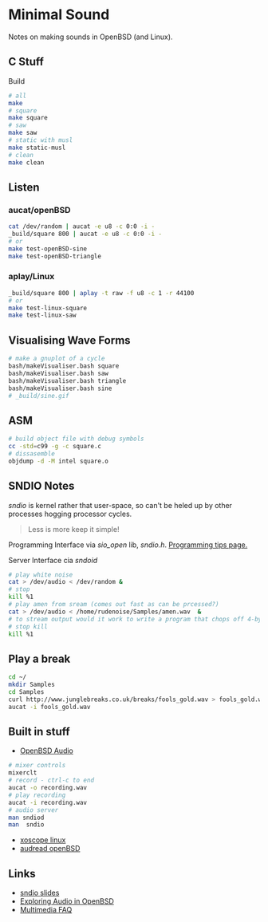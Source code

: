 # Minimal Sound

Notes on making sounds in OpenBSD (and Linux).

## C Stuff

Build
```sh
# all
make
# square
make square
# saw
make saw
# static with musl
make static-musl
# clean
make clean
```

## Listen

### aucat/openBSD

```sh
cat /dev/random | aucat -e u8 -c 0:0 -i -
_build/square 800 | aucat -e u8 -c 0:0 -i -
# or
make test-openBSD-sine
make test-openBSD-triangle
```

### aplay/Linux

```sh
_build/square 800 | aplay -t raw -f u8 -c 1 -r 44100
# or
make test-linux-square
make test-linux-saw
```

## Visualising Wave Forms

```sh
# make a gnuplot of a cycle
bash/makeVisualiser.bash square
bash/makeVisualiser.bash saw
bash/makeVisualiser.bash triangle
bash/makeVisualiser.bash sine
# _build/sine.gif
```

## ASM

```sh
# build object file with debug symbols
cc -std=c99 -g -c square.c
# dissasemble
objdump -d -M intel square.o
```

## SNDIO Notes

_sndio_ is kernel rather that user-space, so can't be heled up by
other processes hogging processor cycles.

> Less is more  keep it simple!

Programming Interface via *sio_open* lib, *sndio.h*.
[Programming tips page.](http://www.sndio.org/tips.html)

Server Interface cia *sndoid*

```sh
# play white noise
cat > /dev/audio < /dev/random &
# stop
kill %1
# play amen from sream (comes out fast as can be prcessed?)
cat > /dev/audio < /home/rudenoise/Samples/amen.wav  &
# to stream output would it work to write a program that chops off 4-bytes/1-word and streams them at 44000khz?
# stop kill
kill %1
```

## Play a break
```sh
cd ~/
mkdir Samples
cd Samples
curl http://www.junglebreaks.co.uk/breaks/fools_gold.wav > fools_gold.wav
aucat -i fools_gold.wav
```

## Built in stuff

* [OpenBSD Audio](https://www.openbsd.org/faq/faq13.html)

```sh
# mixer controls
mixerclt
# record - ctrl-c to end
aucat -o recording.wav
# play recording
aucat -i recording.wav
# audio server
man sndiod
man  sndio
```

* [xoscope linux](http://xoscope.sourceforge.net/)
* [audread openBSD](http://ab1jx.1apps.com/ham/toys/audread/index.html)

## Links

* [sndio slides](http://www.openbsd.org/papers/asiabsdcon2010_sndio_slides.pdf)
* [Exploring Audio in OpenBSD](http://mrbool.com/exploring-audio-in-openbsd/29890)
* [Multimedia FAQ](http://openbsd.das.ufsc.br/faq/faq13.html)
